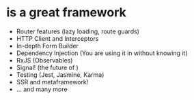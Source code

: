 # <Angular /> is a great framework

<v-clicks depth="2">

- Router features (lazy loading, route guards)
- HTTP Client and Interceptors
- In-depth Form Builder
- Dependency Injection (You are using it in <React /> without knowing it)
- RxJS (Observables)
- Signal! (the future of <Angular/> )
- Testing (Jest, Jasmine, Karma)
- SSR and metaframework!
- ... and many more

</v-clicks>